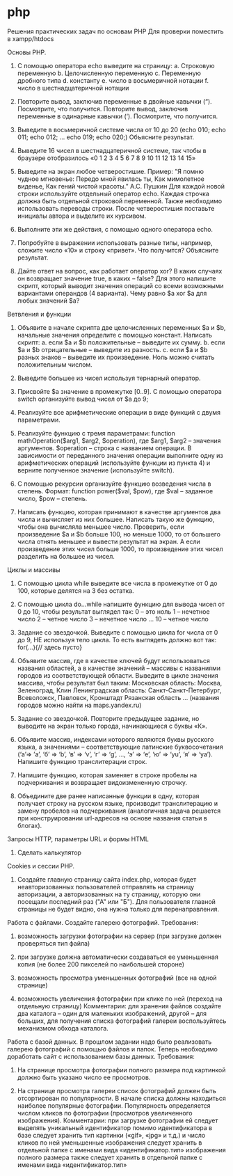 # php

Решения практических задач по основам PHP
Для проверки поместить в xampp/htdocs

Основы PHP.
1. С помощью оператора echo выведите на страницу:
a. Строковую переменную
b. Целочисленную переменную
c. Переменную дробного типа
d. константу
e. число в восьмеричной нотации
f. число в шестнадцатеричной нотации


2. Повторите вывод, заключив переменные в двойные кавычки (“). Посмотрите, что
получится.
Повторите вывод, заключив переменные в одинарные кавычки (‘). Посмотрите, что
получится.


3. Выведите в восьмеричной системе числа от 10 до 20 (echo 010; echo 011; echo 012; …
echo 019; echo 020;) Объясните результат.

4. Выведите 16 чисел в шестнадцатеричной системе, так чтобы в браузере отобразилось
«0 1 2 3 4 5 6 7 8 9 10 11 12 13 14 15»


5. Выведите на экран любое четверостишие. Пример:
”Я помню чудное мгновенье:
Передо мной явилась ты,
Как мимолетное виденье,
Как гений чистой красоты.”
А.С. Пушкин
Для каждой новой строки используйте отдельный оператор echo. Каждая строчка
должна быть отдельной строковой переменной. Также необходимо использовать
переводы строки. После четверостишия поставьте инициалы автора и выделите их
курсивом.


6. Выполните эти же действия, с помощью одного оператора echo.

7. Попробуйте в выражении использовать разные типы, например, сложите число «10» и
строку «привет». Что получится? Объясните результат.


8. Дайте ответ на вопрос, как работает оператор xor? В каких случаях он возвращает
значение true, в каких – false? Для этого напишите скрипт, который выводит значения
операций со всеми возможными вариантами операндов (4 варианта). Чему равно $a xor
$a для любых значений $a?

Ветвления и функции
1. Объявите в начале скрипта две целочисленных переменных $a и $b, начальные
значения определите с помощью констант. Написать скрипт:
a. если $a и $b положительные – выведите их сумму.
b. если $а и $b отрицательные – выведите из разность.
c. если $а и $b разных знаков – выведите их произведение.
Ноль можно считать положительным числом.


2. Выведите большее из чисел используя тернарный оператор.


3. Присвойте $а значение в промежутке [0..9]. С помощью оператора switch
организуйте вывод чисел от $a до 9;

4. Реализуйте все арифметические операции в виде функций с двумя параметрами.

5. Реализуйте функцию с тремя параметрами: function mathOperation($arg1, $arg2,
$operation), где $arg1, $arg2 – значения аргументов. $operation – строка с названием
операции. В зависимости от переданного значения операции выполните одну из
арифметических операций (используйте функции из пункта 4) и верните
полученное значение (используйте switch).

6. С помощью рекурсии организуйте функцию возведения числа в степень. Формат:
function power($val, $pow), где $val – заданное число, $pow – степень.

7. Написать функцию, которая принимают в качестве аргументов два числа и
вычисляет из них большее. Написать такую же функцию, чтобы она вычисляла
меньшее число.
Проверить, если произведение $a и $b больше 100, но меньше 1000, то от большего
числа отнять меньшее и вывести результат на экран. А если произведение этих
чисел больше 1000, то произведение этих чисел разделить на большее из чисел.

Циклы и массивы
1. С помощью цикла while выведите все числа в промежутке от 0 до 100, которые
делятся на 3 без остатка.

2. С помощью цикла do…while напишите функцию для вывода чисел от 0 до 10,
чтобы результат выглядел так:
0 – это ноль
1 – нечетное число
2 – четное число
3 – нечетное число
…
10 – четное число

3. Задание со звездочкой. Выведите с помощью цикла for числа от 0 до 9, НЕ
используя тело цикла. То есть выглядеть должно вот так:
for(…){// здесь пусто}

4. Объявите массив, где в качестве ключей будут использоваться названия областей, а
в качестве значений – массивы с названиями городов из соответствующей области.
Выведите в цикле значения массива, чтобы результат был таким:
Московская область:
Москва, Зеленоград, Клин
Ленинградская область:
Санкт-Санкт-Петербург, Всеволожск, Павловск, Кронштадт
Рязанская область
…
(названия городов можно найти на maps.yandex.ru)

5. Задание со звездочкой. Повторите предыдущее задание, но выводите на экран
только города, начинающиеся с буквы «К».

6. Объявите массив, индексами которого являются буквы русского языка, а
значениями – соответствующие латинские буквосочетания (‘а’=> ’a’, ‘б’ => ‘b’, ‘в’
=> ‘v’, ‘г’ => ‘g’, …, ‘э’ => ‘e’, ‘ю’ => ‘yu’, ‘я’ => ‘ya’).
Напишите функцию транслитерации строк.

7. Напишите функцию, которая заменяет в строке пробелы на подчеркивания и
возвращает видоизмененную строчку.

8. Объедините две ранее написанные функции в одну, которая получает строку на
русском языке, производит транслитерацию и замену пробелов на подчеркивания
(аналогичная задача решается при конструировании url-адресов на основе названия
статьи в блогах).

Запросы HTTP, параметры URL и формы HTML
1. Сделать калькулятор

Cookies и сессии PHP.
1. Создайте главную страницу сайта index.php, которая будет неавторизованных
пользователей отправлять на страницу авторизации, а авторизованных на ту
страницу, которую они посещали последний раз ("А" или "Б"). Для пользователя
главной страницы не будет видно, она нужна только для перенаправления.

Работа с файлами.
Создайте галерею фотографий.
Требования:
1. возможность загрузки фотографии на сервер (при загрузке должен проверяться тип
файла)

2. при загрузке должна автоматически создаваться ее уменьшенная копия (не более
200 пикселей по наибольшей стороне)

3. возможность просмотра уменьшенных фотографий (все на одной странице)

4. возможность увеличения фотографии при клике по ней (переход на отдельную
страницу)
Комментарии:
для хранения файлов создайте два каталога – один для маленьких изображений,
другой – для больших, для получения списка фотографий галереи воспользуйтесь механизмом обхода каталога.

Работа с базой данных.
В прошлом задании надо было реализовать галерею фотографий с помощью
файлов и папок. Теперь необходимо доработать сайт с использованием базы данных.
Требования:
1. На странице просмотра фотографии полного размера под картинкой должно быть
указано число ее просмотров.

2. На странице просмотра галереи список фотографий должен быть отсортирован по
популярности. В начале списка должны находиться наиболее популярные
фотографии. Популярность определяется числом кликов по фотографии
(просмотров увеличенного изображения).
Комментарии:
при загрузке фотографии ей следует выделять уникальный идентификатор
помимо идентификатора в базе следует хранить тип картинки («gif», «jpg» и т.д.) и
число кликов по ней
уменьшенные изображения следует хранить в отдельной папке с именами вида
«идентификатор.тип»
изображения полного размера также следует хранить в отдельной папке с именами
вида «идентификатор.тип»


